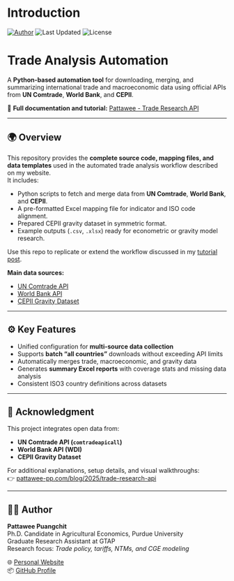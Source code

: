 # Introduction
[![Author](https://img.shields.io/badge/Pattawee.P-blue?label=Author)](https://bodysbobb.github.io/) ![Last Updated](https://img.shields.io/github/last-commit/Bodysbobb/GTAPViz?label=Last%20Updated&color=blue)
![License](https://img.shields.io/github/license/Bodysbobb/trade-analysis?color=3CB371)

# Trade Analysis Automation
A **Python-based automation tool** for downloading, merging, and summarizing international trade and macroeconomic data using official APIs from **UN Comtrade**, **World Bank**, and **CEPII**.

🔗 **Full documentation and tutorial:** [Pattawee - Trade Research API](https://www.pattawee-pp.com/blog/2025/trade-research-api)

---

## 🌍 Overview
This repository provides the **complete source code, mapping files, and data templates** used in the automated trade analysis workflow described on my website.  
It includes:
- Python scripts to fetch and merge data from **UN Comtrade**, **World Bank**, and **CEPII**.  
- A pre-formatted Excel mapping file for indicator and ISO code alignment.  
- Prepared CEPII gravity dataset in symmetric format.  
- Example outputs (`.csv`, `.xlsx`) ready for econometric or gravity model research.

Use this repo to replicate or extend the workflow discussed in my [tutorial post](https://www.pattawee-pp.com/blog/2025/trade-research-api/).

**Main data sources:**
- [UN Comtrade API](https://comtradedeveloper.un.org/)
- [World Bank API](https://data.worldbank.org/)
- [CEPII Gravity Dataset](https://www.cepii.fr/CEPII/en/bdd_modele/bdd_modele_item.asp?id=8)

---

## ⚙️ Key Features
- Unified configuration for **multi-source data collection**
- Supports **batch “all countries”** downloads without exceeding API limits  
- Automatically merges trade, macroeconomic, and gravity data  
- Generates **summary Excel reports** with coverage stats and missing data analysis  
- Consistent ISO3 country definitions across datasets  

---

## 🙌 Acknowledgment
This project integrates open data from:
- **UN Comtrade API (`comtradeapicall`)**
- **World Bank API (WDI)**
- **CEPII Gravity Dataset**

For additional explanations, setup details, and visual walkthroughs:  
👉 [pattawee-pp.com/blog/2025/trade-research-api](https://www.pattawee-pp.com/blog/2025/trade-research-api)

---

## 👨‍💻 Author
**Pattawee Puangchit**  
Ph.D. Candidate in Agricultural Economics, Purdue University  
Graduate Research Assistant at GTAP  
Research focus: *Trade policy, tariffs, NTMs, and CGE modeling*  

🌐 [Personal Website](https://www.pattawee-pp.com)  
📦 [GitHub Profile](https://github.com/bodysbobb)
